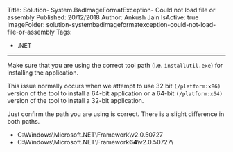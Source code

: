 Title: Solution- System.BadImageFormatException- Could not load file or assembly
Published: 20/12/2018
Author: Ankush Jain
IsActive: true
ImageFolder: solution-systembadimageformatexception-could-not-load-file-or-assembly
Tags:
  - .NET
---
Make sure that you are using the correct tool path (i.e. `installutil.exe`) for installing the application. 

This issue normally occurs when we attempt to use 32 bit `(/platform:x86)` version of the tool to install a 64-bit application or a 64-bit `(/platform:x64)` version of the tool to install a 32-bit application.

Just confirm the path you are using is correct. There is a slight difference in both paths.

- C:\Windows\Microsoft.NET\Framework\v2.0.50727
- C:\Windows\Microsoft.NET\Framework**64**\v2.0.50727\

                
